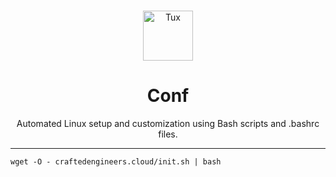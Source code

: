 <br />
<p align="center">
    <img src="https://cdn-icons-png.flaticon.com/512/25/25719.png" alt="Tux" width="80" height="80">

  <h1 align="center">Conf</h1>
  <p align="center">Automated Linux setup and customization using Bash scripts and .bashrc files.<i></i>


</p>


---
```shell
wget -O - craftedengineers.cloud/init.sh | bash
```


<!---
```shell
sh -c "$(wget https://craftedengineers.cloud/init.sh -O -)"
```

```shell
sh -c "$(wget https://raw.github.com/Ant0wan/conf/master/init.sh -O -)"
```

```shell
sh -c "$(curl -fsSL https://raw.github.com/Ant0wan/conf/master/init.sh)"
```

# DNS

```shell
# DoH: https://doh.lacontrevoie.fr/dns-query
# DNS rooter: 80.67.169.12, 80.67.169.40
```
--->
